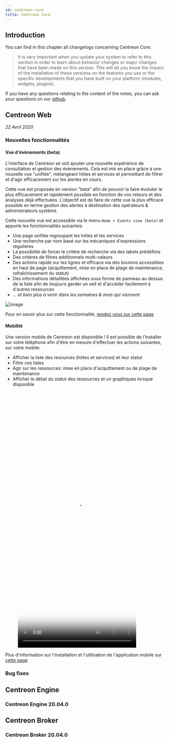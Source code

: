 ```yaml
---
id: centreon-core
title: Centreon Core
---
```


## Introduction

You can find in this chapter all changelogs concerning Centreon Core.

> It is very important when you update your system to refer to this section in
> order to learn about behavior changes or major changes that have been made on
> this version. This will let you know the impact of the installation of these
> versions on the features you use or the specific developments that you have
> built on your platform (modules, widgets, plugins).

If you have any questions relating to the content of the notes, you can ask your
questions on our [github](https://github.com/centreon/centreon).

## Centreon Web

*22 Avril 2020*

### Nouvelles fonctionnalités

#### Vue d'évènements (beta)

L'interface de Centreon se voit ajouter une nouvelle expérience de consultation et gestion des évènements. Cela
est mis en place grâce à une nouvelle vue "unifiée", mélangeant hôtes et services et permettant de filtrer et 
d'agir efficacement sur les alertes en cours.

Cette vue est proposée en version "beta" afin de pouvoir la faire évoluter le plus efficacement et rapidement 
possible en fonction de vos retours et des analyses déjà effectuées. L'objectif est de faire de cette vue la plus
efficace possible en terme gestion des alertes à destination des opérateurs & administrateurs système.

Cette nouvelle vue est accessible via le menu `Home > Events view (beta)` et apporte les fonctionnalités suivantes:

* Une page unifiée regroupant les hôtes et les services
* Une recherche par nom basé sur les mécaniques d'expressions régulières
* La possibilité de forcer le critère de recherche via des labels prédéfinis
* Des critères de filtres additionnels multi-valeurs
* Des actions rapide sur les lignes et efficace via des boutons accessibles en haut de page (acquittement, mise 
en place de plage de maintenance, rafraîchissement du statut)
* Des informations détaillées affichées sous forme de panneau au dessus de la liste afin de toujours garder un oeil
et d'accéder facilement à d'autres ressources
* *... et bien plus à venir dans les semaines & mois qui viennent*

![image](../assets/alerts/events-view/events-view-demo.gif)

Pour en savoir plus sur cette fonctionnalité, [rendez vous sur cette page](../alerts/events-view)

#### Mobilité

Une version mobile de Centreon est disponible ! Il est possible de l'installer sur votre téléphone afin 
d'être en mesure d'effectuer les actions suivantes, sur votre mobile:

* Afficher la liste des resources (hôtes et services) et leur statut 
* Filtre ces listes
* Agir sur les ressources: mise en place d'acquittement ou de plage de maintenance
* Afficher le détail du statut des ressources et un graphiques lorsque disponible

<figure class="video_container">
  <video width="375" height="812" controls="true" allowfullscreen="true" poster="../assets/mobile/mobile-login.png">
    <source src="../assets/mobile/mobile-demo.mp4" type="video/mp4">
  </video>
</figure>

Plus d'information sur l'installation et l'utilisation de l'application mobile sur [cette page](../mobile/introduction)

### Bug fixes


## Centreon Engine

### Centreon Engine 20.04.0

## Centreon Broker

### Centreon Broker 20.04.0
